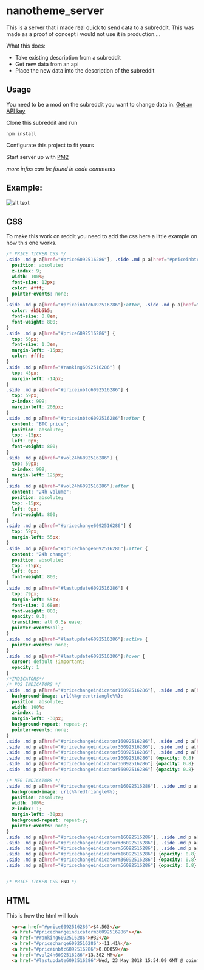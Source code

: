 # nanotheme_server

This is a server that i made real quick to send data to a subreddit. This was made as a proof of concept i would not use it in production....

What this does:
  - Take existing description from a subreddit 
  - Get new data from an api
  - Place the new data into the description of the subreddit
## Usage
You need to be a mod on the subreddit you want to change data in. [Get an API key](https://github.com/reddit-archive/reddit/wiki/OAuth2)

Clone this subreddit and run 
```
npm install
```

Configurate this project to fit yours

Start server up with [PM2](https://github.com/Unitech/pm2)


*more infos can be found in code comments*

## Example:
![alt text](https://i.imgur.com/6jvByL2.png "Logo Title Text 1")

## CSS
To make this work on reddit you need to add the css here a little example on how this one works.

```CSS
/* PRICE TICKER CSS */
.side .md p a[href="#price6092516286"], .side .md p a[href="#priceinbtc6092516286"], .side .md p a[href="#pricechange6092516286"], .side .md p a[href="#lastupdate6092516286"], .side .md p a[href="#vol24h6092516286"], .side .md p a[href="#ranking6092516286"]{
  position: absolute;
  z-index: 9;
  width: 100%;
  font-size: 12px;
  color: #fff;
  pointer-events: none;
}
.side .md p a[href="#priceinbtc6092516286"]:after, .side .md p a[href="#vol24h6092516286"]:after, .side .md p a[href="#pricechange6092516286"]:after, .side .md p a[href="#ranking6092516286"], .side .md p a[href="#lastupdate6092516286"] {
  color: #b5b5b5;
  font-size: 0.8em;
  font-weight: 800;
}
.side .md p a[href="#price6092516286"] {
  top: 56px;
  font-size: 1.3em;
  margin-left: -15px;
  color: #fff;
}
.side .md p a[href="#ranking6092516286"] {
  top: 43px;
  margin-left: -14px;
}
.side .md p a[href="#priceinbtc6092516286"] {
  top: 59px;
  z-index: 999;
  margin-left: 208px;
}
.side .md p a[href="#priceinbtc6092516286"]:after {
  content: "BTC price";
  position: absolute;
  top: -15px;
  left: 0px;
  font-weight: 800;
}
.side .md p a[href="#vol24h6092516286"] {
  top: 59px;
  z-index: 999;
  margin-left: 125px;
}
.side .md p a[href="#vol24h6092516286"]:after {
  content: "24h volume";
  position: absolute;
  top: -15px;
  left: 0px;
  font-weight: 800;
}
.side .md p a[href="#pricechange6092516286"] {
  top: 59px;
  margin-left: 55px;
}
.side .md p a[href="#pricechange6092516286"]:after {
  content: "24h change";
  position: absolute;
  top: -15px;
  left: 0px;
  font-weight: 800;
}
.side .md p a[href="#lastupdate6092516286"] {
  top: 79px;
  margin-left: 55px;
  font-size: 0.68em;
  font-weight: 800;
  opacity: 0.3;
  transition: all 0.5s ease;
  pointer-events:all;
}
.side .md p a[href="#lastupdate6092516286"]:active {
  pointer-events: none;
}
.side .md p a[href="#lastupdate6092516286"]:hover {
  cursor: default !important;
  opacity: 1
}
/*INDICATORS*/
/* POS INDICATORS */
.side .md p a[href="#pricechangeindicator16092516286"], .side .md p a[href="#pricechangeindicator26092516286"], .side .md p a[href="#pricechangeindicator36092516286"], .side .md p a[href="#pricechangeindicator46092516286"], .side .md p a[href="#pricechangeindicator56092516286"], .side .md p a[href="#pricechangeindicator66092516286"] {
  background-image: url(%%greentriangle%%);
  position: absolute;
  width: 100%;
  z-index: 1;
  margin-left: -30px;
  background-repeat: repeat-y;
  pointer-events: none;
}
.side .md p a[href="#pricechangeindicator16092516286"], .side .md p a[href="#pricechangeindicator26092516286"] {top: 63px;height: 5px}
.side .md p a[href="#pricechangeindicator36092516286"], .side .md p a[href="#pricechangeindicator46092516286"] {top: 60px;height: 11px}
.side .md p a[href="#pricechangeindicator56092516286"], .side .md p a[href="#pricechangeindicator66092516286"] {top: 57px;height: 17px}
.side .md p a[href="#pricechangeindicator16092516286"] {opacity: 0.8}
.side .md p a[href="#pricechangeindicator36092516286"] {opacity: 0.8}
.side .md p a[href="#pricechangeindicator56092516286"] {opacity: 0.8}

/* NEG INDICATORS */
.side .md p a[href="#pricechangeindicatorm16092516286"], .side .md p a[href="#pricechangeindicatorm26092516286"], .side .md p a[href="#pricechangeindicatorm36092516286"], .side .md p a[href="#pricechangeindicatorm46092516286"], .side .md p a[href="#pricechangeindicatorm56092516286"], .side .md p a[href="#pricechangeindicatorm66092516286"] {
  background-image: url(%%redtriangle%%);
  position: absolute;
  width: 100%;
  z-index: 1;
  margin-left: -30px;
  background-repeat: repeat-y;
  pointer-events: none;
}
.side .md p a[href="#pricechangeindicatorm16092516286"], .side .md p a[href="#pricechangeindicatorm26092516286"] {top: 63px;height: 5px}
.side .md p a[href="#pricechangeindicatorm36092516286"], .side .md p a[href="#pricechangeindicatorm46092516286"] {top: 60px;height: 11px}
.side .md p a[href="#pricechangeindicatorm56092516286"], .side .md p a[href="#pricechangeindicatorm66092516286"] {top: 57px;height: 17px}
.side .md p a[href="#pricechangeindicatorm16092516286"] {opacity: 0.8}
.side .md p a[href="#pricechangeindicatorm36092516286"] {opacity: 0.8}
.side .md p a[href="#pricechangeindicatorm56092516286"] {opacity: 0.8}


/* PRICE TICKER CSS END */
```
## HTML
This is how the html will look
```HTML
  <p><a href="#price6092516286">$4.563</a>
  <a href="#pricechangeindicatorm36092516286"></a>
  <a href="#ranking6092516286">#32</a>
  <a href="#pricechange6092516286">-11.41%</a>
  <a href="#priceinbtc6092516286">0.00059</a>
  <a href="#vol24h6092516286">13.302 MM</a>
  <a href="#lastupdate6092516286">Wed, 23 May 2018 15:54:09 GMT @ coinmarketcap</a></p>
  ```
